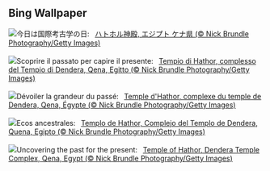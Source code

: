 ## Bing Wallpaper
![](https://www.bing.com/th?id=OHR.DenderaTemple_JA-JP4353072440_UHD.jpg&w=1000)今日は国際考古学の日:&nbsp;&ensp;[ハトホル神殿, エジプト ケナ県 (© Nick Brundle Photography/Getty Images)](https://www.bing.com/th?id=OHR.DenderaTemple_JA-JP4353072440_UHD.jpg)
<br><br/>
![](https://www.bing.com/th?id=OHR.DenderaTemple_IT-IT8470650196_UHD.jpg&w=1000)Scoprire il passato per capire il presente:&nbsp;&ensp;[Tempio di Hathor, complesso del Tempio di Dendera, Qena, Egitto (© Nick Brundle Photography/Getty Images)](https://www.bing.com/th?id=OHR.DenderaTemple_IT-IT8470650196_UHD.jpg)
<br><br/>
![](https://www.bing.com/th?id=OHR.DenderaTemple_FR-FR5972566058_UHD.jpg&w=1000)Dévoiler la grandeur du passé:&nbsp;&ensp;[Temple d'Hathor, complexe du temple de Dendera, Qena, Égypte (© Nick Brundle Photography/Getty Images)](https://www.bing.com/th?id=OHR.DenderaTemple_FR-FR5972566058_UHD.jpg)
<br><br/>
![](https://www.bing.com/th?id=OHR.DenderaTemple_ES-ES2992345983_UHD.jpg&w=1000)Ecos ancestrales:&nbsp;&ensp;[Templo de Hathor, Complejo del Templo de Dendera, Quena, Egipto (© Nick Brundle Photography/Getty Images)](https://www.bing.com/th?id=OHR.DenderaTemple_ES-ES2992345983_UHD.jpg)
<br><br/>
![](https://www.bing.com/th?id=OHR.DenderaTemple_EN-GB0191163199_UHD.jpg&w=1000)Uncovering the past for the present:&nbsp;&ensp;[Temple of Hathor, Dendera Temple Complex, Qena, Egypt (© Nick Brundle Photography/Getty Images)](https://www.bing.com/th?id=OHR.DenderaTemple_EN-GB0191163199_UHD.jpg)
<br><br/>
